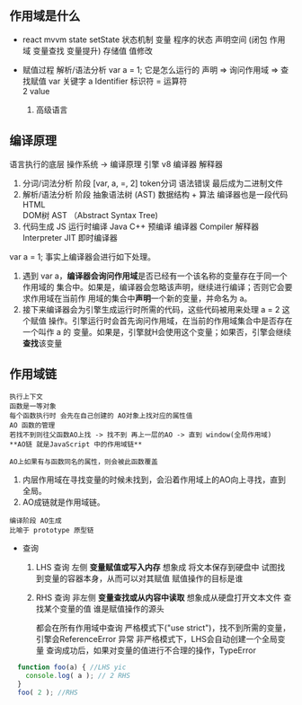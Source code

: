 ## 作用域是什么

- react mvvm state setState 状态机制
  变量 程序的状态 声明空间 (闭包 作用域 变量查找 变量提升) 存储值  值修改
  
- 赋值过程  解析/语法分析
  var a = 1; 
  它是怎么运行的  声明 => 询问作用域 => 查找赋值
  var 关键字 
  a  Identifier 标识符 
  = 运算符  
  2 value 
  1. 高级语言
  

## 编译原理
  语言执行的底层
  操作系统 ->  编译原理
  引擎 v8 编译器 解释器
  1. 分词/词法分析 阶段
  [var, a, =, 2]
  token分词  语法错误
  最后成为二进制文件
  2. 解析/语法分析 阶段
  抽象语法树 (AST)
  数据结构 + 算法
  编译器也是一段代码
  HTML <div></div> DOM树
  AST （Abstract Syntax Tree)
  3. 代码生成
  JS 运行时编译
  Java C++ 预编译
  编译器 Compiler
  解释器 Interpreter
  JIT 即时编译器

 var a = 1;
 事实上编译器会进行如下处理。
  1. 遇到 var a，**编译器会询问作用域**是否已经有一个该名称的变量存在于同一个作用域的
  集合中。如果是，编译器会忽略该声明，继续进行编译；否则它会要求作用域在当前作
  用域的集合中**声明**一个新的变量，并命名为 a。
  2. 接下来编译器会为引擎生成运行时所需的代码，这些代码被用来处理 a = 2 这个赋值
  操作。引擎运行时会首先询问作用域，在当前的作用域集合中是否存在一个叫作 a 的
  变量。如果是，引擎就H会使用这个变量；如果否，引擎会继续**查找**该变量
  

## 作用域链
    执行上下文
    函数是一等对象
    每个函数执行时 会先在自己创建的 AO对象上找对应的属性值
    AO 函数的管理
    若找不到则往父函数AO上找 -> 找不到 再上一层的AO -> 直到 window(全局作用域)
    **AO链 就是JavaScript 中的作用域链**

    AO上如果有与函数同名的属性，则会被此函数覆盖

  1. 内层作用域在寻找变量的时候未找到，会沿着作用域上的AO向上寻找，直到全局。
  2. AO成链就是作用域链。

    编译阶段 AO生成
    比喻于 prototype 原型链

- 查询
  1. LHS 查询 左侧 **变量赋值或写入内存** 想象成 将文本保存到硬盘中
     试图找到变量的容器本身，从而可以对其赋值 赋值操作的目标是谁
     
  2. RHS 查询 非左侧  **变量查找或从内容中读取** 想象成从硬盘打开文本文件
     查找某个变量的值  谁是赋值操作的源头

     都会在所有作用域中查询 
     严格模式下("use strict")，找不到所需的变量，引擎会ReferenceError 异常
     非严格模式下，LHS会自动创建一个全局变量
     查询成功后，如果对变量的值进行不合理的操作，TypeError
```js
  function foo(a) { //LHS yic
    console.log( a ); // 2 RHS
  }
  foo( 2 ); //RHS
```